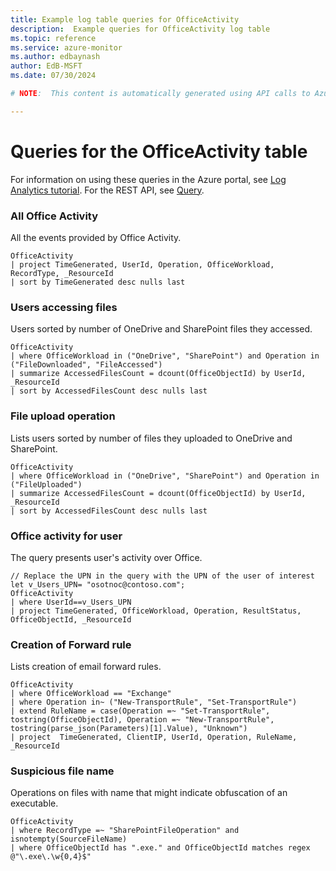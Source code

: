 ```yaml
---
title: Example log table queries for OfficeActivity
description:  Example queries for OfficeActivity log table
ms.topic: reference
ms.service: azure-monitor
ms.author: edbaynash
author: EdB-MSFT
ms.date: 07/30/2024

# NOTE:  This content is automatically generated using API calls to Azure. Any edits made on these files will be overwritten in the next run of the script. 

---
```


# Queries for the OfficeActivity table

For information on using these queries in the Azure portal, see [Log Analytics tutorial](/azure/azure-monitor/logs/log-analytics-tutorial). For the REST API, see [Query](/rest/api/loganalytics/query).


### All Office Activity  


All the events provided by Office Activity.  

```query
OfficeActivity
| project TimeGenerated, UserId, Operation, OfficeWorkload, RecordType, _ResourceId
| sort by TimeGenerated desc nulls last
```



### Users accessing files  


Users sorted by number of OneDrive and SharePoint files they accessed.  

```query
OfficeActivity
| where OfficeWorkload in ("OneDrive", "SharePoint") and Operation in ("FileDownloaded", "FileAccessed")
| summarize AccessedFilesCount = dcount(OfficeObjectId) by UserId, _ResourceId
| sort by AccessedFilesCount desc nulls last
```



### File upload operation  


Lists users sorted by number of files they uploaded to OneDrive and SharePoint.  

```query
OfficeActivity
| where OfficeWorkload in ("OneDrive", "SharePoint") and Operation in ("FileUploaded")
| summarize AccessedFilesCount = dcount(OfficeObjectId) by UserId, _ResourceId
| sort by AccessedFilesCount desc nulls last
```



### Office activity for user  


The query presents user's activity over Office.  

```query
// Replace the UPN in the query with the UPN of the user of interest
let v_Users_UPN= "osotnoc@contoso.com";
OfficeActivity
| where UserId==v_Users_UPN
| project TimeGenerated, OfficeWorkload, Operation, ResultStatus, OfficeObjectId, _ResourceId
```



### Creation of Forward rule  


Lists creation of email forward rules.  

```query
OfficeActivity
| where OfficeWorkload == "Exchange"
| where Operation in~ ("New-TransportRule", "Set-TransportRule")
| extend RuleName = case(Operation =~ "Set-TransportRule", tostring(OfficeObjectId), Operation =~ "New-TransportRule", tostring(parse_json(Parameters)[1].Value), "Unknown")
| project  TimeGenerated, ClientIP, UserId, Operation, RuleName, _ResourceId
```



### Suspicious file name  


Operations on files with name that might indicate obfuscation of an executable.  

```query
OfficeActivity
| where RecordType =~ "SharePointFileOperation" and isnotempty(SourceFileName)
| where OfficeObjectId has ".exe." and OfficeObjectId matches regex @"\.exe\.\w{0,4}$"
```

